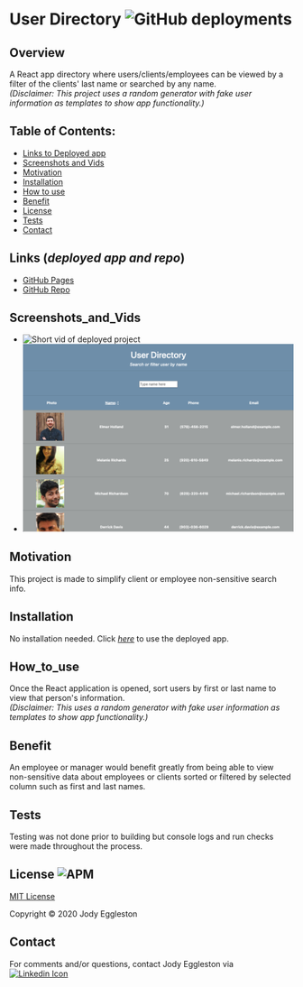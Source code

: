 # User Directory ![GitHub deployments](https://img.shields.io/github/deployments/badges/shields/shields-staging?color=green)
 
  ## Overview 
  A React app directory where users/clients/employees can be viewed by a filter of the clients' last name or searched by any name. <br> 
  *(Disclaimer: This project uses a random generator with fake user information as templates to show app functionality.)* 

  ## Table of Contents:
  - [Links to Deployed app](#Links (*deployed app and repo*))
  - [Screenshots and Vids](#Screenshots_and_Vids)
  - [Motivation](#Motivation)
  - [Installation](#Installation)
  - [How to use](#How_to_use)
  - [Benefit](#Benefit)
  - [License](#License)
  - [Tests](#Tests)
  - [Contact](#Contact)

 ## Links (*deployed app and repo*)
  - [GitHub Pages](https://jmeggles.github.io/User_Directory/)
  - [GitHub Repo](https://github.com/jmeggles/User_Directory)

 ## Screenshots_and_Vids 
  - ![Short vid of deployed project](https://media.giphy.com/media/JqDjqkSajBOWe2VyiT/giphy.gif)
  - ![Screenshot of deployed project](./public/assets/images/screenshot1.png)  
  <!-- - ![Screenshot of deployed project](./assets/images/screenshot2.png)
  - ![Screenshot of deployed project](./assets/images/screenshot3.png)  
  - ![Screenshot of deployed project](./assets/images/screenshot4.png) -->
  
  ## Motivation
  This project is made to simplify client or employee non-sensitive search info.  

  ## Installation
  No installation needed.  Click *[here](https://jmeggles.github.io/User_Directory/)* to use the deployed app.

  ## How_to_use
  Once the React application is opened, sort users by first or last name to view that person's information. <br>
  *(Disclaimer: This uses a random generator with fake user information as templates to show app functionality.)*  

  ## Benefit
  An employee or manager would benefit greatly from being able to view non-sensitive data about employees or clients sorted or filtered by selected column such as first and last names.

  ## Tests
  Testing was not done prior to building but console logs and run checks were made throughout the process.
 
  ## License ![APM](https://img.shields.io/apm/l/npm?color=pink&style=plastic)
  [MIT License](https://opensource.org/licenses/MIT)
  
  Copyright © 2020 Jody Eggleston 

  ## Contact
  For comments and/or questions, contact Jody Eggleston via 
  [![Linkedin Icon](https://img.shields.io/badge/-%20linkedin-blue?style=flat-square&logo=linkedin&logoColor=white&link=https://www.linkedin.com/in/jody-eggleston/)](https://www.linkedin.com/in/jody-eggleston/)
